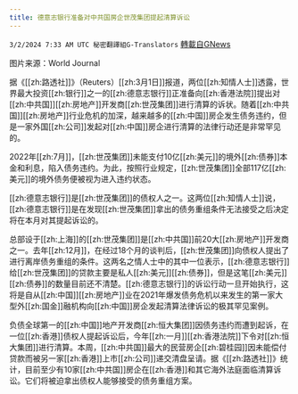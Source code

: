 ```yaml
---
title: 德意志银行准备对中共国房企世茂集团提起清算诉讼
---
```

`3/2/2024 7:33 AM UTC 秘密翻譯組G-Translators` [轉載自GNews](https://gnews.org/articles/2358471)

图片来源：World Journal

据《[[zh:路透社]]》（Reuters）[[zh:3月1日]]报道，两位[[zh:知情人士]]透露，世界最大投资[[zh:银行]]之一的[[zh:德意志银行]]正准备向[[zh:香港法院]]提出对[[zh:中共国]][[zh:房地产]]开发商[[zh:世茂集团]]进行清算的诉状。随着[[zh:中共国]][[zh:房地产]]行业危机的加深，越来越多的[[zh:中国]]房企发生债务违约，但是一家外国[[zh:公司]]发起对[[zh:中国]]房企进行清算的法律行动还是非常罕见的。

2022年[[zh:7月]]，[[zh:世茂集团]]未能支付10亿[[zh:美元]]的境外[[zh:债券]]本金和利息，陷入债务违约。为此，按照行业规定，[[zh:世茂集团]]全部117亿[[zh:美元]]的境外债务便被视为进入违约状态。

[[zh:德意志银行]]是[[zh:世茂集团]]的债权人之一。这两位[[zh:知情人士]]说，[[zh:德意志银行]]是在发现[[zh:世茂集团]]拿出的债务重组条件无法接受之后决定将在本月对其提起诉讼的。

总部设于[[zh:上海]]的[[zh:世茂集团]]是[[zh:中共国]]前20大[[zh:房地产]]开发商之一。去年[[zh:12月]]，在经过18个月的谈判后，[[zh:世茂集团]]向债权人提出了进行离岸债务重组的条件。这两名之情人士中的其中一位表示，[[zh:德意志银行]]给[[zh:世茂集团]]的贷款主要是私人[[zh:美元]][[zh:债券]]，但是这笔[[zh:美元]][[zh:债券]]的数量目前还不清楚。[[zh:德意志银行]]的诉讼行动一旦开始执行，这将是自从[[zh:中国]][[zh:房地产]]业在2021年爆发债务危机以来发生的第一家大型外[[zh:国金]]融机构向[[zh:中国]]房企发起清算法律诉讼的极其罕见案例。

负债全球第一的[[zh:中国]]地产开发商[[zh:恒大集团]]因债务违约而遭到起诉，在一位[[zh:香港]]债权人提起诉讼后，今年[[zh:一月]][[zh:香港法院]]下令对[[zh:恒大集团]]进行清算。本周，[[zh:中共国]]最大的民营房企[[zh:碧桂园]]因未能偿付贷款而被另一家[[zh:香港]]上市[[zh:公司]]递交清盘呈请。据《[[zh:路透社]]》统计，目前至少有10家[[zh:中共国]]房企在[[zh:香港]]和其它海外法庭面临清算诉讼。它们将被迫拿出债权人能够接受的债务重组方案。
